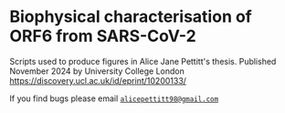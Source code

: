 # Biophysical characterisation of ORF6 from SARS-CoV-2 

Scripts used to produce figures in Alice Jane Pettitt's thesis. Published November 2024 by University College London
https://discovery.ucl.ac.uk/id/eprint/10200133/ 

If you find bugs please email [`alicepettitt98@gmail.com`](alicepettitt98@gmail.com)

